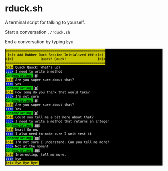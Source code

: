 # rduck.sh

A terminal script for talking to yourself.

Start a conversation `./rduck.sh`

End a conversation by typing `bye`

![Screenshot](screenshot.png)
